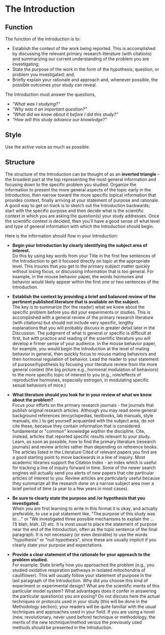 # The Introduction

## Function

The function of the Introduction is to:

- Establish the context of the work being reported. This is accomplished by discussing the relevant primary research literature (with citations) and summarizing our current understanding of the problem you are investigating;
- State the purpose of the work in the form of the hypothesis, question, or problem you investigated; and,
- Briefly explain your rationale and approach and, whenever possible, the possible outcomes your study can reveal.


The Introduction must answer the questions,

- *"What was I studying?"*
- *"Why was it an important question?"*
- *"What did we know about it before I did this study?"*
- *"How will this study advance our knowledge?"*


## Style

Use the active voice as much as possible.



## Structure

The structure of the Introduction can be thought of as an **inverted triangle** – the broadest part at the top representing the most general information and focusing down to the specific problem you studied. Organize the information to present the more general aspects of the topic early in the Introduction, then narrow toward the more specific topical information that provides context, finally arriving at your statement of purpose and rationale. A good way to get on track is to sketch out the Introduction backwards; start with the specific purpose and then decide what is the scientific context in which you are asking the question(s) your study addresses. Once the scientific context is decided, then you'll have a good sense of what level and type of general information with which the Introduction should begin.

Here is the information should flow in your Introduction:

- **Begin your Introduction by clearly identifying the subject area of interest.**  
    Do this by using key words from your Title in the first few sentences of the Introduction to get it focused directly on topic at the appropriate level. This insures that you get to the primary subject matter quickly without losing focus, or discussing information that is too general. For example, in the mouse behavior paper, the words hormones and behavior would likely appear within the first one or two sentences of the Introduction.

- **Establish the context by providing a brief and balanced review of the pertinent published literature that is available on the subject.**  
    The key is to summarize (for the reader) what we knew about the specific problem before you did your experiments or studies. This is accomplished with a general review of the primary research literature (with citations) but should not include very specific, lengthy explanations that you will probably discuss in greater detail later in the Discussion. The judgment of what is general or specific is difficult at first, but with practice and reading of the scientific literature you will develop e firmer sense of your audience. In the mouse behavior paper, for example, you would begin the Introduction at the level of mating behavior in general, then quickly focus to mouse mating behaviors and then hormonal regulation of behavior. Lead the reader to your statement of purpose/hypothesis by focusing your literature review from the more general context (the big picture e.g., hormonal modulation of behaviors) to the more specific topic of interest to you (e.g., role/effects of reproductive hormones, especially estrogen, in modulating specific sexual behaviors of mice.)

- **What literature should you look for in your review of what we know about the problem?**  
    Focus your efforts on the primary research journals - the journals that publish original research articles. Although you may read some general background references (encyclopedias, textbooks, lab manuals, style manuals, etc.) to get yourself acquainted with the subject area, do not cite these, becasue they contain information that is considered fundamental or "common" knowledge wqithin the discipline. Cite, instead, articles that reported specific results relevant to your study. Learn, as soon as possible, how to find the primary literature (research journals) and review articles rather than depending on reference books. The articles listed in the Literature Cited of relevant papers you find are a good starting point to move backwards in a line of inquiry. Most academic libraries support the Citation Index - an index which is useful for tracking a line of inquiry forward in time. Some of the newer search engines will actually send you alerts of new papers that cite particular articles of interest to you. Review articles are particularly useful because they summarize all the research done on a narrow subject area over a brief period of time (a year to a few years in most cases).

- **Be sure to clearly state the purpose and /or hypothesis that you investigated.**  
    When you are first learning to write in this format it is okay, and actually preferable, to use a pat statement like, "The purpose of this study was to...." or "We investigated three possible mechanisms to explain the ... (1) blah, blah..(2) etc. It is most usual to place the statement of purpose near the end of the Introduction, often as the topic sentence of the final paragraph. It is not necessary (or even desirable) to use the words "hypothesis" or "null hypothesis", since these are usually implicit if you clearly state your purpose and expectations.

- **Provide a clear statement of the rationale for your approach to the problem studied.**  
    For example: State briefly how you approached the problem (e.g., you studied oxidative respiration pathways in isolated mitochondria of cauliflower). This will usually follow your statement of purpose in the last paragraph of the Introduction. Why did you choose this kind of experiment or experimental design? What are the scientific merits of this particular model system? What advantages does it confer in answering the particular question(s) you are posing? Do not discuss here the actual techniques or protocols used in your study (this will be done in the Methodology section); your readers will be quite familiar with the usual techniques and approaches used in your field. If you are using a novel (new, revolutionary, never used before) technique or methodology, the merits of the new technique/method versus the previously used methods should be presented in the Introduction.

